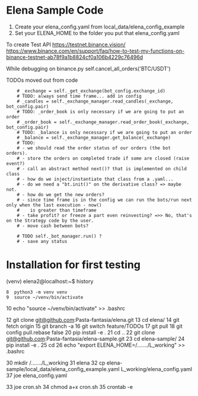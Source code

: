 # Elena Sample Code

1. Create your elena_config.yaml from local_data/elena_config_example
2. Set your ELENA_HOME to the folder you put that elena_config.yaml 


To create Test API
https://testnet.binance.vision/
https://www.binance.com/en/support/faq/how-to-test-my-functions-on-binance-testnet-ab78f9a1b8824cf0a106b4229c76496d



While debugging on binance.py
self.cancel_all_orders('BTC/USDT')

TODOs moved out from code

        # _exchange = self._get_exchange(bot_config.exchange_id)
        # TODO: always send time frame... add in config
        # _candles = self._exchange_manager.read_candles(_exchange, bot_config.pair)
        # TODO: _order_book is only necessary if we are going to put an order
        # _order_book = self._exchange_manager.read_order_book(_exchange, bot_config.pair)
        # TODO: _balance is only necessary if we are going to put an order
        # _balance = self._exchange_manager.get_balance(_exchange)
        # TODO:
        # - we should read the order status of our orders (the bot orders).
        # - store the orders on completed trade if some are closed (raise event?)
        # - call an abstract method next()? that is implemented on child class
        # - how do we inject/instantiate that class from a .yaml...
        # - do we need a "bt.init()" on the derivative class? => maybe not.
        # - how do we get the new orders?
        # - since time frame is in the config we can run the bots/run next only when the last execution - now()
        #    is greater than timeframe
        # - take profit? or freeze a part even reinvesting? =>> No, that's on the Strategy code by the user.
        # - move cash between bots?

        # TODO self._bot_manager.run() ?
        # - save any status


# Installation for first testing

(venv) elena2@localhost:~$ history 

    8  python3 -m venv venv
    9  source ~/venv/bin/activate
   10  echo "source ~/venv/bin/activate" >> .bashrc

   12  git clone git@github.com:Pasta-fantasia/elena.git
   13  cd elena/
   14  git fetch origin
   15  git branch -a
   16  git switch feature/TODOs
   17  git pull
   18  git config pull.rebase false
   20  pip install -e .
   21  cd ..
   22  git clone git@github.com:Pasta-fantasia/elena-sample.git
   23  cd elena-sample/
   24  pip install -e .
   25  cd
   26  echo "export ELENA_HOME=/......./L_working" >> .bashrc

   30  mkdir /......./L_working
   31  elena
   32  cp elena-sample/local_data/elena_config_example.yaml L_working/elena_config.yaml
   37  joe elena_config.yaml 

   33  joe cron.sh
   34  chmod a+x cron.sh 
   35  crontab -e


